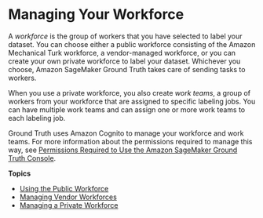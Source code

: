 # Managing Your Workforce<a name="sms-workforce-management"></a>

A *workforce* is the group of workers that you have selected to label your dataset\. You can choose either a public workforce consisting of the Amazon Mechanical Turk workforce, a vendor\-managed workforce, or you can create your own private workforce to label your dataset\. Whichever you choose, Amazon SageMaker Ground Truth takes care of sending tasks to workers\. 

When you use a private workforce, you also create *work teams*, a group of workers from your workforce that are assigned to specific labeling jobs\. You can have multiple work teams and can assign one or more work teams to each labeling job\.

Ground Truth uses Amazon Cognito to manage your workforce and work teams\. For more information about the permissions required to manage this way, see [Permissions Required to Use the Amazon SageMaker Ground Truth Console](using-identity-based-policies.md#groundtruth-console-policy)\.

**Topics**
+ [Using the Public Workforce](sms-workforce-management-public.md)
+ [Managing Vendor Workforces](sms-workforce-management-vendor.md)
+ [Managing a Private Workforce](sms-workforce-management-private.md)